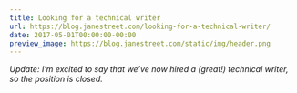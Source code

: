 ```yaml
---
title: Looking for a technical writer
url: https://blog.janestreet.com/looking-for-a-technical-writer/
date: 2017-05-01T00:00:00-00:00
preview_image: https://blog.janestreet.com/static/img/header.png
---
```


<p><em>Update: I’m excited to say that we’ve now hired a (great!) technical
writer, so the position is closed.</em></p>
